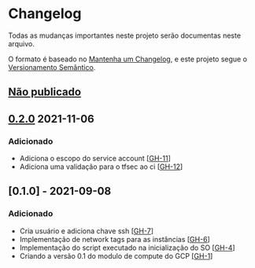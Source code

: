 # Changelog

Todas as mudanças importantes neste projeto serão documentas neste arquivo.

O formato é baseado no [Mantenha um Changelog](https://keepachangelog.com/pt-BR/1.0.0/),
e este projeto segue o [Versionamento Semântico](https://semver.org/lang/pt-BR/spec/v2.0.0.html).

## [Não publicado]

## [0.2.0] 2021-11-06
### Adicionado
 - Adiciona o escopo do service account [[GH-11](https://github.com/mentoriaiac/iac-modulo-compute-gcp/pull/11)]
 - Adiciona uma validação para o tfsec ao ci [[GH-12](https://github.com/mentoriaiac/iac-modulo-compute-gcp/pull/12)]

## [0.1.0] - 2021-09-08
### Adicionado
- Cria usuário e adiciona chave ssh [[GH-7](https://github.com/mentoriaiac/iac-modulo-compute-gcp/pull/7)]
- Implementação de network tags para as instâncias [[GH-6](https://github.com/mentoriaiac/iac-modulo-compute-gcp/pull/6)]
- Implementação do script executado na inicialização do SO  [[GH-4](https://github.com/mentoriaiac/iac-modulo-compute-gcp/pull/4)]
- Criando a versão 0.1 do modulo de compute do GCP [[GH-1]](https://github.com/mentoriaiac/iac-modulo-compute-gcp/pull/1)

[Não publicado]: https://github.com/mentoriaiac/iac-modulo-compute-gcp/compare/0.2.0...HEAD
[0.2.0]: https://github.com/mentoriaiac/iac-modulo-compute-gcp/releases/tag/0.1.0

